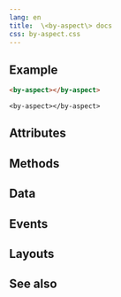 ```yaml
---
lang: en
title:  \<by-aspect\> docs
css: by-aspect.css
---
```


<main>

<section id=example>

## Example


```html
<by-aspect></by-aspect>
```

```{=html}
<by-aspect></by-aspect>
```



</section>

<section id=attributes>

## Attributes

</section>

<section id=methods>

## Methods

</section>

<section id=data>

## Data

</section>

<section id=events>

## Events

</section>

<section id=layouts>

## Layouts

</section>

<section id=see-also>

## See also

</main>


<script type="module">
import {ByAspect} from './ByAspect.js'

window.byAspect = document.querySelector('by-aspect')
</script>

